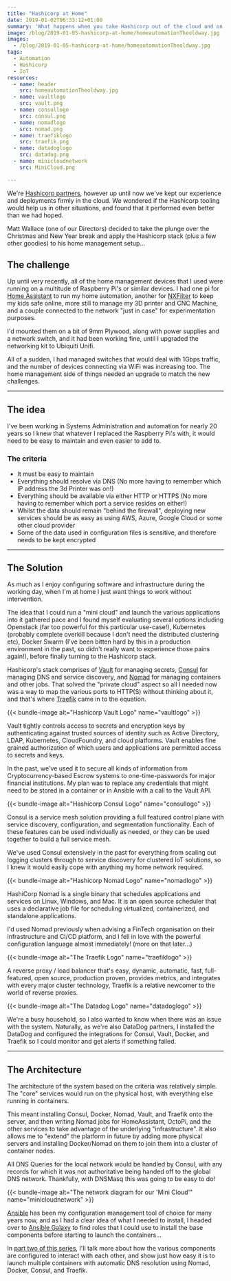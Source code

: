 ```yaml
--- 
title: "Hashicorp at Home"
date: 2019-01-02T06:33:12+01:00 
summary: 'What happens when you take Hashicorp out of the cloud and on to a home network?'
image: /blog/2019-01-05-hashicorp-at-home/homeautomationTheoldway.jpg
images: 
  - /blog/2019-01-05-hashicorp-at-home/homeautomationTheoldway.jpg
tags:
  - Automation 
  - Hashicorp
  - IoT
resources:
  - name: header
    src: homeautomationTheoldway.jpg
  - name: vaultlogo
    src: vault.png
  - name: consullogo
    src: consul.png
  - name: nomadlogo
    src: nomad.png
  - name: traefiklogo
    src: traefik.png
  - name: datadoglogo
    src: datadog.png
  - name: minicloudnetwork
    src: MiniCloud.png

---
```

We're [Hashicorp partners](https://www.hashicorp.com/partners#mockingbird-consulting), however up until now we've kept our experience and deployments
firmly in the cloud. We wondered if the Hashicorp tooling would help us in
other situations, and found that it performed even better than we had hoped.

Matt Wallace (one of our Directors) decided to take the plunge over the
Christmas and New Year break and apply the Hashicorp stack (plus a few other
goodies) to his home management setup...

## The challenge

Up until very recently, all of the home management devices that I used were
running on a multitude of Raspberry Pi's or similar devices. I had one pi for
[Home Assistant](https://www.home-assistant.io/) to run my home automation,
another for [NXFilter](https://www.nxfilter.org) to keep my kids safe online,
more still to manage my 3D printer and CNC Machine, and a couple connected to
the network "just in case" for experimentation purposes.

I'd mounted them on a bit of 9mm Plywood, along with power supplies and a
network switch, and it had been working fine, until I upgraded the networking
kit to Ubiquiti Unifi.

All of a sudden, I had managed switches that would deal with 1Gbps traffic,
and the number of devices connecting via WiFi was increasing too. The home
management side of things needed an upgrade to match the new challenges.

* * *

## The idea

I've been working in Systems Administration and automation for nearly 20 years
so I knew that whatever I replaced the Raspberry Pi's with, it would need to
be easy to maintain and even easier to add to.

### The criteria

* It must be easy to maintain
* Everything should resolve via DNS (No more having to remember which IP address the 3d Printer was on!)
* Everything should be available via either HTTP or HTTPS (No more having to remember which port a service resides on either!)
* Whilst the data should remain "behind the firewall", deploying new services should be as easy as using AWS, Azure, Google Cloud or some other cloud provider
* Some of the data used in configuration files is sensitive, and therefore needs to be kept encrypted

* * *

## The Solution

As much as I enjoy configuring software and infrastructure during the working
day, when I'm at home I just want things to work without intervention.

The idea that I could run a "mini cloud" and launch the various applications
into it gathered pace and I found myself evaluating several options including
Openstack (far too powerful for this particular use-case!), Kubernetes
(probably complete overkill because I don't need the distributed clustering
etc), Docker Swarm (I've been bitten hard by this in a production environment
in the past, so didn't really want to experience those pains again!), before
finally turning to the Hashicorp stack.

Hashicorp's stack comprises of [Vault](https://vaultproject.io/) for managing
secrets, [Consul](https://consul.io) for managing DNS and service discovery,
and [Nomad](https://nomadproject.io/) for managing containers and other jobs.
That solved the "private cloud" aspect so all I needed now was a way to map
the various ports to HTTP(S) without thinking about it, and that's where
[Traefik](https://traefik.io/) came in to the equation.

{{< bundle-image  alt="Hashicorp Vault Logo" name="vaultlogo" >}}

Vault tightly controls access to secrets and encryption keys by authenticating
against trusted sources of identity such as Active Directory, LDAP,
Kubernetes, CloudFoundry, and cloud platforms. Vault enables fine grained
authorization of which users and applications are permitted access to secrets
and keys.

In the past, we've used it to secure all kinds of information from
Cryptocurrency-based Escrow systems to one-time-passwords for major financial
institutions. My plan was to replace any credentials that might need to be
stored in a container or in Ansible with a call to the Vault API.

{{< bundle-image  alt="Hashicorp Consul Logo" name="consullogo" >}}

Consul is a service mesh solution providing a full featured control plane with
service discovery, configuration, and segmentation functionality. Each of
these features can be used individually as needed, or they can be used
together to build a full service mesh.

We've used Consul extensively in the past for everything from scaling out
logging clusters through to service discovery for clustered IoT solutions, so
I knew it would easily cope with anything my home network required.


{{< bundle-image  alt="Hashicorp Nomad Logo" name="nomadlogo" >}}

HashiCorp Nomad is a single binary that schedules applications and services on
Linux, Windows, and Mac. It is an open source scheduler that uses a
declarative job file for scheduling virtualized, containerized, and standalone
applications.

I'd used Nomad previously when advising a FinTech organisation on their
infrastructure and CI/CD platform, and I fell in love with the powerful
configuration language almost immediately! (more on that later...)

{{< bundle-image  alt="The Traefik Logo" name="traefiklogo" >}}

A reverse proxy / load balancer that's easy, dynamic, automatic, fast, full-
featured, open source, production proven, provides metrics, and integrates
with every major cluster technology, Traefik is a relative newcomer to the
world of reverse proxies.

{{< bundle-image  alt="The Datadog Logo" name="datadoglogo" >}}

We're a busy household, so I also wanted to know when there was an issue with
the system. Naturally, as we're also DataDog partners, I installed the DataDog
and configured the integrations for Consul, Vault, Docker, and Traefik so I
could monitor and get alerts if something failed.

* * *

## The Architecture

The architecture of the system based on the criteria was relatively simple.
The "core" services would run on the physical host, with everything else
running in containers.

This meant installing Consul, Docker, Nomad, Vault, and Traefik onto the
server, and then writing Nomad jobs for HomeAssistant, OctoPi, and the other
services to take advantage of the underlying "infrastructure". It also allows
me to "extend" the platform in future by adding more physical servers and
installing Docker/Nomad on them to join them into a cluster of container
nodes.

All DNS Queries for the local network would be handled by Consul, with any
records for which it was not authoritative being handed off to the global DNS
network. Thankfully, with DNSMasq this was going to be easy to do!

{{< bundle-image  alt="The network diagram for our 'Mini Cloud'" name="minicloudnetwork" >}}

[Ansible](https://www.ansible.com/) has been my configuration management tool
of choice for many years now, and as I had a clear idea of what I needed to
install, I headed over to [Ansible Galaxy](https://galaxy.ansible.com/) to
find roles that I could use to install the base components before starting to
launch the containers...

In [part two of this series](/blog/2019-01-08-hashicorp-at-home-part-2/), I'll
talk more about how the various components are configured to interact with
each other, and show just how easy it is to launch multiple containers with
automatic DNS resolution using Nomad, Docker, Consul, and Traefik.

